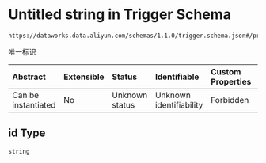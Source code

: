 # Untitled string in Trigger Schema

```txt
https://dataworks.data.aliyun.com/schemas/1.1.0/trigger.schema.json#/properties/id
```

唯一标识

| Abstract            | Extensible | Status         | Identifiable            | Custom Properties | Additional Properties | Access Restrictions | Defined In                                                                    |
| :------------------ | :--------- | :------------- | :---------------------- | :---------------- | :-------------------- | :------------------ | :---------------------------------------------------------------------------- |
| Can be instantiated | No         | Unknown status | Unknown identifiability | Forbidden         | Allowed               | none                | [trigger.schema.json\*](../../out/trigger.schema.json "open original schema") |

## id Type

`string`

